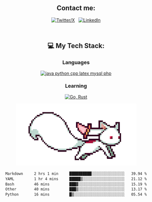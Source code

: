 

<div align="center">

## Contact me:

[![Twitter/X](https://skillicons.dev/icons?i=twitter)](https://twitter.com/erikskopp) &nbsp;
[![LinkedIn](https://skillicons.dev/icons?i=linkedin)](www.linkedin.com/in/erik-skopp) 

<div align="center">
<br>

## 💻 My Tech Stack:

### Languages

[![java python cpp latex mysql php](https://skillicons.dev/icons?i=java,python,cpp,latex,mysql,php)](https://skillicons.dev)

### Learning

[![Go, Rust](https://skillicons.dev/icons?i=go,rust)](https://skillicons.dev)

<center>

<img src="kyubey.gif" alt="Alt-Text" title="" >

</center>


<!--START_SECTION:waka-->

```txt
Markdown     2 hrs 1 min     ██████████░░░░░░░░░░░░░░░   39.94 %
YAML         1 hr 4 mins     █████▒░░░░░░░░░░░░░░░░░░░   21.12 %
Bash         46 mins         ███▓░░░░░░░░░░░░░░░░░░░░░   15.19 %
Other        40 mins         ███▒░░░░░░░░░░░░░░░░░░░░░   13.17 %
Python       16 mins         █▒░░░░░░░░░░░░░░░░░░░░░░░   05.54 %
```

<!--END_SECTION:waka-->
